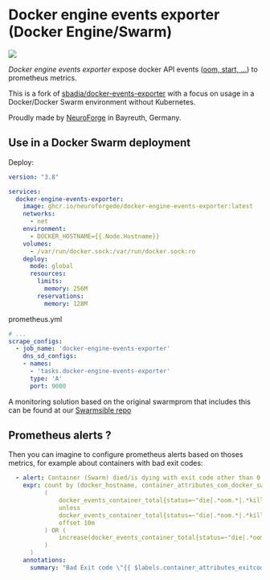 # Docker engine events exporter (Docker Engine/Swarm)

![](https://img.shields.io/docker/pulls/neuroforgede/docker-engine-events-exporter.svg)

*Docker engine events exporter* expose docker API events ([oom, start, …](https://docs.docker.com/engine/reference/commandline/events/#object-types)) to prometheus metrics.

This is a fork of [sbadia/docker-events-exporter](https://github.com/sbadia/docker-events-exporter) with a focus on usage in a Docker/Docker Swarm environment without Kubernetes.

Proudly made by [NeuroForge](https://neuroforge.de/) in Bayreuth, Germany.

## Use in a Docker Swarm deployment

Deploy:

```yaml
version: "3.8"

services:
  docker-engine-events-exporter:
    image: ghcr.io/neuroforgede/docker-engine-events-exporter:latest
    networks:
      - net
    environment:
      - DOCKER_HOSTNAME={{.Node.Hostname}}
    volumes:
      - /var/run/docker.sock:/var/run/docker.sock:ro
    deploy:
      mode: global
      resources:
        limits:
          memory: 256M
        reservations:
          memory: 128M
```

prometheus.yml

```yaml
# ...
scrape_configs:
  - job_name: 'docker-engine-events-exporter'
    dns_sd_configs:
    - names:
      - 'tasks.docker-engine-events-exporter'
      type: 'A'
      port: 9000
```

A monitoring solution based on the original swarmprom that includes this can be found at our [Swarmsible repo](https://github.com/neuroforgede/swarmsible/tree/master/environments/test/test-swarm/stacks/02_monitoring)

## Prometheus alerts ?

Then you can imagine to configure prometheus alerts based on thoses metrics,
for example about containers with bad exit codes:

```yaml
  - alert: Container (Swarm) died/is dying with exit code other than 0
    expr: count by (docker_hostname, container_attributes_com_docker_swarm_service_name, container_attributes_exitcode, status) (
          (
              docker_events_container_total{status=~"die|.*oom.*|.*kill.*", container_attributes_exitcode != "0", container_attributes_exitcode != "" } 
              unless 
              docker_events_container_total{status=~"die|.*oom.*|.*kill.*", container_attributes_exitcode != "0", container_attributes_exitcode != "" }
              offset 10m
          ) OR (
              increase(docker_events_container_total{status=~"die|.*oom.*|.*kill.*", container_attributes_exitcode != "0", container_attributes_exitcode != "" }[10m]) > 0
          )
      )
    annotations:
      summary: "Bad Exit code \"{{ $labels.container_attributes_exitcode }}\" for status \"{{ $labels.status }}\" for service \"{{ $labels.container_attributes_com_docker_swarm_service_name }}\""
```

